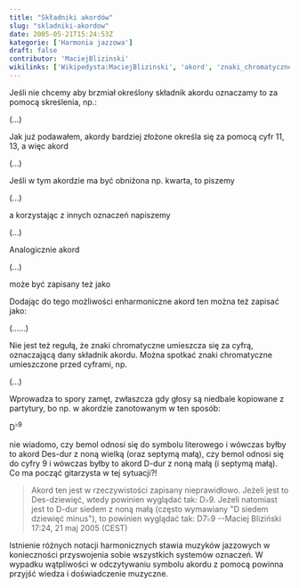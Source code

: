 ```yaml
---
title: "Składniki akordów"
slug: "skladniki-akordow"
date: 2005-05-21T15:24:53Z
kategorie: ['Harmonia jazzowa']
draft: false
contributor: 'MaciejBlizinski'
wikilinks: ['Wikipedysta:MaciejBlizinski', 'akord', 'znaki_chromatyczne']
---
```

Jeśli nie chcemy aby brzmiał określony składnik
akordu<!-- link nie odnosił się do niczego: 'Składniki akordów' (PosixPath('Składniki_akordów.md')) links to 'akord' (PosixPath('/no/path/exists')) and that does not exist --> oznaczamy to za pomocą skreślenia, np.:

(...)

Jak już podawałem, akordy bardziej złożone określa się za pomocą cyfr
11, 13, a więc akord

(...)

Jeśli w tym akordzie ma być obniżona np. kwarta, to piszemy

(...)

a korzystając z innych oznaczeń napiszemy

(...)

Analogicznie akord

(...)

może być zapisany też jako

Dodając do tego możliwości enharmoniczne akord ten można też zapisać
jako:

(......)

Nie jest też regułą, że znaki
chromatyczne<!-- link nie odnosił się do niczego: 'Składniki akordów' (PosixPath('Składniki_akordów.md')) links to 'znaki_chromatyczne' (PosixPath('/no/path/exists')) and that does not exist --> umieszcza się za cyfrą,
oznaczającą dany składnik akordu. Można spotkać znaki chromatyczne
umieszczone przed cyframi, np.

(...)

Wprowadza to spory zamęt, zwłaszcza gdy głosy są niedbale kopiowane z
partytury, bo np. w akordzie zanotowanym w ten sposób:

D<sup>♭9</sup>

nie wiadomo, czy bemol odnosi się do symbolu literowego i wówczas byłby
to akord Des-dur z noną wielką (oraz septymą małą), czy bemol odnosi się
do cyfry 9 i wówczas byłby to akord D-dur z noną małą (i septymą małą).
Co ma począć gitarzysta w tej sytuacji?\!

> Akord ten jest w rzeczywistości zapisany nieprawidłowo. Jeżeli jest to
> Des-dziewięć, wtedy powinien wyglądać tak: D♭9. Jeżeli natomiast jest
> to D-dur siedem z noną małą (często wymawiany "D siedem dziewięć
> minus"), to powinien wyglądać tak: D7♭9 --Maciej
> Bliziński<!-- link nie odnosił się do niczego: 'Składniki akordów' (PosixPath('Składniki_akordów.md')) links to 'Wikipedysta:MaciejBlizinski' (PosixPath('/no/path/exists')) and that does not exist --> 17:24, 21 maj 2005
> (CEST)

Istnienie różnych notacji harmonicznych stawia muzyków jazzowych w
konieczności przyswojenia sobie wszystkich systemów oznaczeń. W wypadku
wątpliwości w odczytywaniu symbolu akordu z pomocą powinna przyjść
wiedza i doświadczenie muzyczne.

